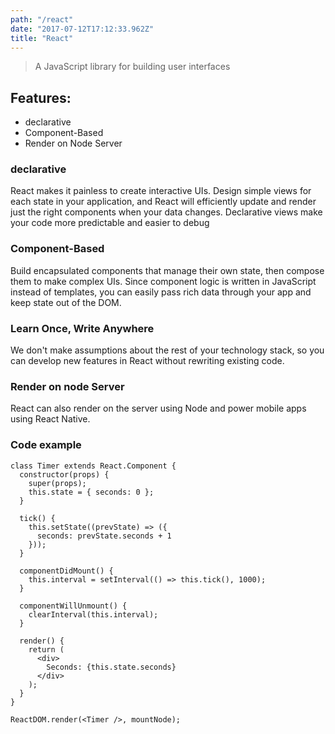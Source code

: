 ```yaml
---
path: "/react"
date: "2017-07-12T17:12:33.962Z"
title: "React"
---
```


> A JavaScript library for building user interfaces

## Features:
- declarative
- Component-Based
- Render on Node Server

### declarative
React makes it painless to create interactive UIs. Design simple views for each state in your application, and React will efficiently update and render just the right components when your data changes.
Declarative views make your code more predictable and easier to debug

### Component-Based
Build encapsulated components that manage their own state, then compose them to make complex UIs.
Since component logic is written in JavaScript instead of templates, you can easily pass rich data through your app and keep state out of the DOM.

### Learn Once, Write Anywhere
We don't make assumptions about the rest of your technology stack, so you can develop new features in React without rewriting existing code.

### Render on node Server
React can also render on the server using Node and power mobile apps using React Native.

### Code example
```ReactJS
class Timer extends React.Component {
  constructor(props) {
    super(props);
    this.state = { seconds: 0 };
  }

  tick() {
    this.setState((prevState) => ({
      seconds: prevState.seconds + 1
    }));
  }

  componentDidMount() {
    this.interval = setInterval(() => this.tick(), 1000);
  }

  componentWillUnmount() {
    clearInterval(this.interval);
  }

  render() {
    return (
      <div>
        Seconds: {this.state.seconds}
      </div>
    );
  }
}

ReactDOM.render(<Timer />, mountNode);
```
